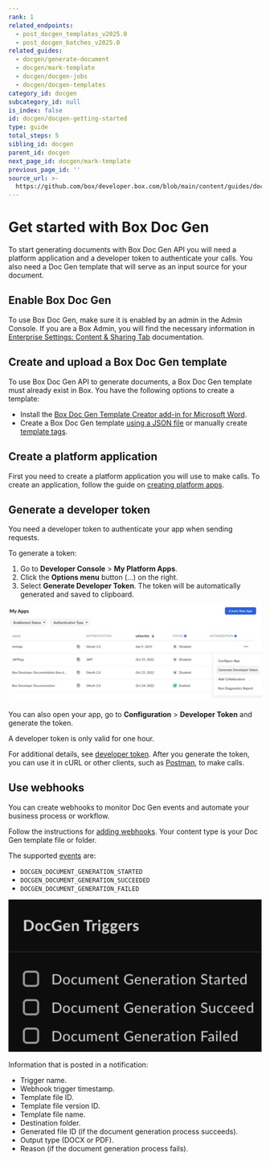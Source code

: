 ```yaml
---
rank: 1
related_endpoints:
  - post_docgen_templates_v2025.0
  - post_docgen_batches_v2025.0
related_guides:
  - docgen/generate-document
  - docgen/mark-template
  - docgen/docgen-jobs
  - docgen/docgen-templates
category_id: docgen
subcategory_id: null
is_index: false
id: docgen/docgen-getting-started
type: guide
total_steps: 5
sibling_id: docgen
parent_id: docgen
next_page_id: docgen/mark-template
previous_page_id: ''
source_url: >-
  https://github.com/box/developer.box.com/blob/main/content/guides/docgen/docgen-getting-started.md
---
```

# Get started with Box Doc Gen

To start generating documents with Box Doc Gen API you will need a platform application and a developer token to
authenticate your calls. You also need a Doc Gen template that will serve as an input source for your document.

## Enable Box Doc Gen

To use Box Doc Gen, make sure it is enabled by an
admin in the Admin Console.
If you are a Box Admin, you will find the necessary information in
[Enterprise Settings: Content & Sharing Tab][settings] documentation.

## Create and upload a Box Doc Gen template

To use Box Doc Gen API to generate documents, a Box Doc Gen template must already exist in Box. You have the following options to create a template:

* Install the [Box Doc Gen Template Creator add-in for Microsoft Word][template-addin].
* Create a Box Doc Gen template [using a JSON file][json-template] or manually create [template tags][template-tags].

## Create a platform application

First you need to create a platform application
you will use to make calls. To create
an application, follow the guide
on [creating platform apps][createapps].

## Generate a developer token

You need a developer token
to authenticate your app when sending requests.

To generate a token:

1. Go to **Developer Console** > **My Platform Apps**.
2. Click the **Options menu** button (…) on the right.
3. Select **Generate Developer Token**. The token will be automatically generated and saved to clipboard.

![generate token](./images/developer-token.png)

You can also open your app, go to
**Configuration** > **Developer Token**
and generate the token.

<Message type="notice">

A developer token is only valid for one hour.

</Message>

For additional details, see [developer token][token].
After you generate the token, you can use it in cURL
or other clients, such as [Postman][postman], to make
calls.

## Use webhooks

You can create webhooks to monitor Doc Gen events and automate your business process or workflow.

Follow the instructions for [adding webhooks][webhooks]. Your content type is your Doc Gen template file or folder.

The supported [events][events] are:

* `DOCGEN_DOCUMENT_GENERATION_STARTED`
* `DOCGEN_DOCUMENT_GENERATION_SUCCEEDED` 
* `DOCGEN_DOCUMENT_GENERATION_FAILED`

![Doc Gen event triggers](./images/docgen-triggers.png)

Information that is posted in a notification:

* Trigger name.
* Webhook trigger timestamp.
* Template file ID.
* Template file version ID.
* Template file name.
* Destination folder.
* Generated file ID (if the document generation process succeeds).
* Output type (DOCX or PDF).
* Reason (if the document generation process fails).

[token]: g://authentication/tokens/developer-tokens
[createapps]: g://applications/app-types/platform-apps
[postman]: g://tooling/postman
[settings]: https://support.box.com/hc/en-us/articles/4404822772755-Enterprise-Settings-Content-Sharing-Tab#h_01FYQGK5RW42T07GV985MQ9E9A
[template-addin]: https://support.box.com/hc/en-us/articles/36587535449747-Installing-Box-Doc-Gen-Add-in
[template-tags]: https://support.box.com/hc/en-us/articles/36151895655059-Creating-A-Box-Doc-Gen-Template-Manually
[json-template]: https://support.box.com/hc/en-us/articles/36148012877843-Creating-a-Box-Doc-Gen-Template-using-JSON-data
[webhooks]: g://webhooks/v2/create-v2/
[events]: g://webhooks/triggers